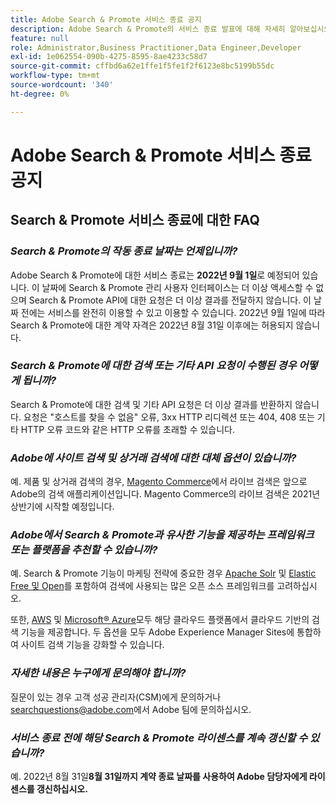 ```yaml
---
title: Adobe Search & Promote 서비스 종료 공지
description: Adobe Search & Promote의 서비스 종료 발표에 대해 자세히 알아보십시오.
feature: null
role: Administrator,Business Practitioner,Data Engineer,Developer
exl-id: 1e062554-090b-4275-8595-8ae4233c58d7
source-git-commit: cffbd6a62e1ffe1f5fe1f2f6123e8bc5199b55dc
workflow-type: tm+mt
source-wordcount: '340'
ht-degree: 0%

---
```


# Adobe Search &amp; Promote 서비스 종료 공지

## Search &amp; Promote 서비스 종료에 대한 FAQ

### **_Search &amp; Promote의 작동 종료 날짜는 언제입니까?_**

Adobe Search &amp; Promote에 대한 서비스 종료는 **2022년 9월 1일**&#x200B;로 예정되어 있습니다. 이 날짜에 Search &amp; Promote 관리 사용자 인터페이스는 더 이상 액세스할 수 없으며 Search &amp; Promote API에 대한 요청은 더 이상 결과를 전달하지 않습니다. 이 날짜 전에는 서비스를 완전히 이용할 수 있고 이용할 수 있습니다. 2022년 9월 1일에 따라 Search &amp; Promote에 대한 계약 자격은 2022년 8월 31일 이후에는 허용되지 않습니다.

### **_Search &amp; Promote에 대한 검색 또는 기타 API 요청이 수행된 경우 어떻게 됩니까?_**

Search &amp; Promote에 대한 검색 및 기타 API 요청은 더 이상 결과를 반환하지 않습니다. 요청은 &quot;호스트를 찾을 수 없음&quot; 오류, 3xx HTTP 리디렉션 또는 404, 408 또는 기타 HTTP 오류 코드와 같은 HTTP 오류를 초래할 수 있습니다.

### **_Adobe에 사이트 검색 및 상거래 검색에 대한 대체 옵션이 있습니까?_**

예. 제품 및 상거래 검색의 경우, [Magento Commerce](https://blog.adobe.com/en/publish/2020/11/23/new-ai-capabilities-for-magento-commerce-improve-retail.html)에서 라이브 검색은 앞으로 Adobe의 검색 애플리케이션입니다. Magento Commerce의 라이브 검색은 2021년 상반기에 시작할 예정입니다.

### **_Adobe에서 Search &amp; Promote과 유사한 기능을 제공하는 프레임워크 또는 플랫폼을 추천할 수 있습니까?_**

예. Search &amp; Promote 기능이 마케팅 전략에 중요한 경우 [Apache Solr](https://solr.apache.org/) 및 [Elastic Free 및 Open](https://www.elastic.co/about/free-and-open)를 포함하여 검색에 사용되는 많은 오픈 소스 프레임워크를 고려하십시오.

또한, [AWS](https://aws.amazon.com/cloudsearch/) 및 [Microsoft® Azure](https://azure.microsoft.com/en-us/services/search/)모두 해당 클라우드 플랫폼에서 클라우드 기반의 검색 기능을 제공합니다. 두 옵션을 모두 Adobe Experience Manager Sites에 통합하여 사이트 검색 기능을 강화할 수 있습니다.

### **_자세한 내용은 누구에게 문의해야 합니까?_**

질문이 있는 경우 고객 성공 관리자(CSM)에게 문의하거나 [searchquestions@adobe.com](mailto:searchquestions@adobe.com)에서 Adobe 팀에 문의하십시오.

### **_서비스 종료 전에 해당 Search &amp; Promote 라이센스를 계속 갱신할 수 있습니까?_**

예. 2022년 8월 31일&#x200B;**8월 31일까지 계약 종료 날짜를 사용하여 Adobe 담당자에게 라이센스를 갱신하십시오.**
